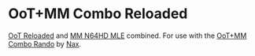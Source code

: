 # OoT+MM Combo Reloaded
[OoT Reloaded](https://github.com/GhostlyDark/OoT-Reloaded) and [MM N64HD MLE](https://github.com/GhostlyDark/MMHD-MLE) combined.
For use with the [OoT+MM Combo Rando](https://ootmm.com/) by [Nax](https://github.com/OoTMM/core).